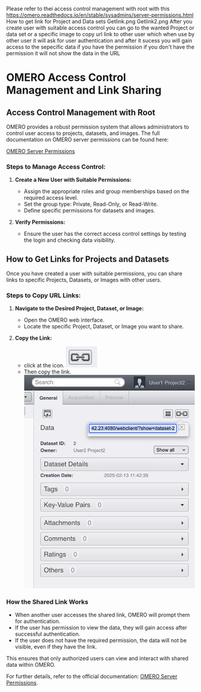 Please refer to thei access control management with root with this https://omero.readthedocs.io/en/stable/sysadmins/server-permissions.html
How to get link for Project and Data sets
Getlink.png
Getlink2.png
After you create user with suitable access control you can go to the wanted Project or data set or a specific image to copy url link to other user which when use by other user it will ask for user authentication and after it sucess you will gain access to the sepecific data if you have the permission if you don't have the permission it will not show the data in the URL 

# OMERO Access Control Management and Link Sharing

## Access Control Management with Root

OMERO provides a robust permission system that allows administrators to control user access to projects, datasets, and images. The full documentation on OMERO server permissions can be found here:

[OMERO Server Permissions](https://omero.readthedocs.io/en/stable/sysadmins/server-permissions.html)

### Steps to Manage Access Control:
1. **Create a New User with Suitable Permissions:**
   - Assign the appropriate roles and group memberships based on the required access level.
   - Set the group type: Private, Read-Only, or Read-Write.
   - Define specific permissions for datasets and images.

2. **Verify Permissions:**
   - Ensure the user has the correct access control settings by testing the login and checking data visibility.

## How to Get Links for Projects and Datasets

Once you have created a user with suitable permissions, you can share links to specific Projects, Datasets, or Images with other users.

### Steps to Copy URL Links:
1. **Navigate to the Desired Project, Dataset, or Image:**
   - Open the OMERO web interface.
   - Locate the specific Project, Dataset, or Image you want to share.

2. **Copy the Link:**
   - click at the icon.
   ![Get Link Option](https://github.com/DBK333/Omero-DataPortal/blob/main/InstructionImages/GetLinks2.png)
   - Then copy the link.
   ![Get Link Option](https://github.com/DBK333/Omero-DataPortal/blob/main/InstructionImages/GetLinks3.png)

### How the Shared Link Works
- When another user accesses the shared link, OMERO will prompt them for authentication.
- If the user has permission to view the data, they will gain access after successful authentication.
- If the user does not have the required permission, the data will not be visible, even if they have the link.

This ensures that only authorized users can view and interact with shared data within OMERO.

For further details, refer to the official documentation: [OMERO Server Permissions](https://omero.readthedocs.io/en/stable/sysadmins/server-permissions.html).
